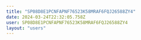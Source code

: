 ```yaml
---
title: "SP08D8E1PCNFAPNF76523K58MRAF6FQJ26588ZY4"
date: 2024-03-24T22:32:05.758Z
user: SP08D8E1PCNFAPNF76523K58MRAF6FQJ26588ZY4
layout: "users"
---
```

    
